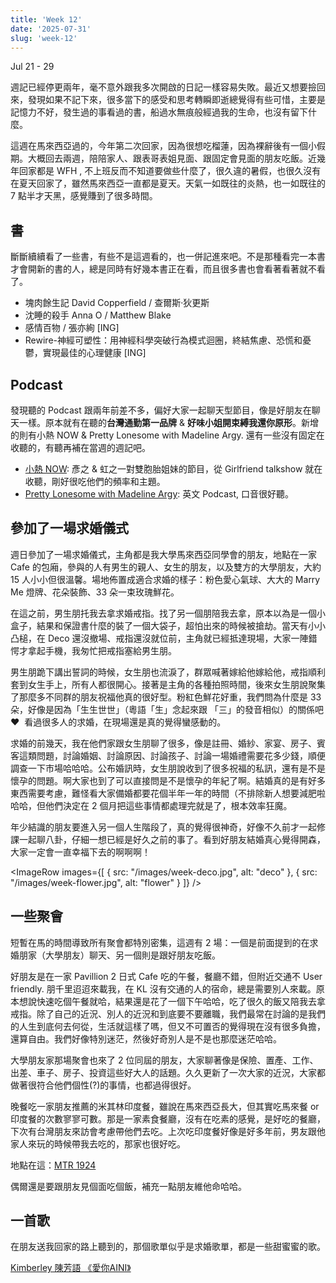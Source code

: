 ```yaml
---
title: 'Week 12'
date: '2025-07-31'
slug: 'week-12'
---
```


Jul 21 - 29

週記已經停更兩年，毫不意外跟我多次開啟的日記一樣容易失敗。最近又想要撿回來，發現如果不記下來，很多當下的感受和思考轉瞬即逝總覺得有些可惜，主要是記憶力不好，發生過的事看過的書，船過水無痕般經過我的生命，也沒有留下什麼。

這週在馬來西亞過的，今年第二次回家，因為很想吃榴蓮，因為裸辭後有一個小假期。大概回去兩週，陪陪家人、跟表哥表姐見面、跟固定會見面的朋友吃飯。近幾年回家都是 WFH , 不上班反而不知道要做些什麼了，很久違的暑假，也很久沒有在夏天回家了，雖然馬來西亞一直都是夏天。天氣一如既往的炎熱，也一如既往的 7 點半才天黑，感覺賺到了很多時間。

## 書

斷斷續續看了一些書，有些不是這週看的，也一併記進來吧。不是那種看完一本書才會開新的書的人，總是同時有好幾本書正在看，而且很多書也會看著看著就不看了。

- 塊肉餘生記 David Copperfield / 查爾斯·狄更斯
- 沈睡的殺手 Anna O / Matthew Blake
- 感情百物 / 張亦絢 [ING]
- Rewire-神經可塑性：用神經科學突破行為模式迴圈，終結焦慮、恐慌和憂鬱，實現最佳的心理健康 [ING]

## Podcast

發現聽的 Podcast 跟兩年前差不多，偏好大家一起聊天型節目，像是好朋友在聊天一樣。原本就有在聽的**台灣通勤第一品牌** & **好味小姐開束縛我還你原形**。新增的則有小熱 NOW & Pretty Lonesome with Madeline Argy. 還有一些沒有固定在收聽的，有聽再補在當週的週記吧。

- [小熱 NOW](https://open.spotify.com/show/2pgFXFr11gl25J83APxQG1): 彥之 & 虹之一對雙胞胎姐妹的節目，從 Girlfriend talkshow 就在收聽，剛好很吃他們的頻率和主題。
- [Pretty Lonesome with Madeline Argy](https://open.spotify.com/show/3oj90mfo368jASvFcz7gn4): 英文 Podcast, 口音很好聽。

## 參加了一場求婚儀式

週日參加了一場求婚儀式，主角都是我大學馬來西亞同學會的朋友，地點在一家 Cafe 的包廂，參與的人有男生的親人、女生的朋友，以及雙方的大學朋友，大約 15 人小小但很溫馨。場地佈置成適合求婚的樣子：粉色愛心氣球、大大的 Marry Me 燈牌、花朵裝飾、33 朵一束玫瑰鮮花。

在這之前，男生朋托我去拿求婚戒指。找了另一個朋陪我去拿，原本以為是一個小盒子，結果和保證書什麼的裝了一個大袋子，超怕出來的時候被搶劫。當天有小小凸槌，在 Deco 還沒撤場、戒指還沒就位前，主角就已經抵達現場，大家一陣錯愕才拿起手機，我匆忙把戒指塞給男生朋。

男生朋跪下講出誓詞的時候，女生朋也流淚了，群眾喊著嫁給他嫁給他，戒指順利套到女生手上，所有人都很開心。接著是主角的各種拍照時間，後來女生朋說聚集了那麼多不同群的朋友祝福他真的很好型。粉紅色鮮花好重，我們問為什麼是 33 朵，好像是因為「生生世世」（粵語「生」念起來跟 「三」的發音相似）的關係吧 ❤️  看過很多人的求婚，在現場還是真的覺得蠻感動的。

求婚的前幾天，我在他們家跟女生朋聊了很多，像是註冊、婚紗、家宴、房子、賓客這類問題，討論婚姻、討論原因、討論孩子、討論一場婚禮需要花多少錢，順便調查一下市場哈哈哈。公布婚訊時，女生朋說收到了很多祝福的私訊，還有是不是懷孕的問題。啊大家也到了可以直接問是不是懷孕的年紀了啊。結婚真的是有好多東西需要考慮，難怪看大家備婚都要花個半年一年的時間（不排除新人想要減肥啦哈哈，但他們決定在 2 個月把這些事情都處理完就是了，根本效率狂魔。

年少結識的朋友要進入另一個人生階段了，真的覺得很神奇，好像不久前才一起修課一起聊八卦，仔細一想已經是好久之前的事了。看到好朋友結婚真心覺得開森，大家一定會一直幸福下去的啊啊啊！

<ImageRow
images={[
{ src: "/images/week-deco.jpg", alt: "deco" },
{ src: "/images/week-flower.jpg", alt: "flower" }
]}
/>

## 一些聚會

短暫在馬的時間導致所有聚會都特別密集，這週有 2 場：一個是前面提到的在求婚朋家（大學朋友）聊天、另一個則是跟好朋友吃飯。

好朋友是在一家 Pavillion 2 日式 Cafe 吃的午餐，餐廳不錯，但附近交通不 User friendly. 朋千里迢迢來載我，在 KL 沒有交通的人的宿命，總是需要別人來載。原本想說快速吃個午餐就哈，結果還是花了一個下午哈哈，吃了很久的飯又陪我去拿戒指。除了自己的近況、別人的近況和到底要不要離職，我們最常在討論的是我們的人生到底何去何從，生活就這樣了嗎，但又不可置否的覺得現在沒有很多負擔，還算自由。我們好像特別迷茫，然後好奇別人是不是也那麼迷茫哈哈。

大學朋友家那場聚會也來了 2 位同屆的朋友，大家聊著像是保險、置產、工作、出差、車子、房子、投資這些好大人的話題。久久更新了一次大家的近況，大家都做著很符合他們個性(?)的事情，也都過得很好。

晚餐吃一家朋友推薦的米其林印度餐，雖說在馬來西亞長大，但其實吃馬來餐 or 印度餐的次數寥寥可數。那是一家素食餐廳，沒有在吃素的感覺，是好吃的餐廳，下次有台灣朋友來訪會考慮帶他們去吃。上次吃印度餐好像是好多年前，男友跟他家人來玩的時候帶我去吃的，那家也很好吃。

地點在這：[MTR 1924](https://share.google/knHtMxcOWbESNuIhj)

偶爾還是要跟朋友見個面吃個飯，補充一點朋友維他命哈哈。

## 一首歌

在朋友送我回家的路上聽到的，那個歌單似乎是求婚歌單，都是一些甜蜜蜜的歌。

[Kimberley 陳芳語 《愛你AINI》](https://www.youtube.com/watch?v=KGrulNiJ6Uc)